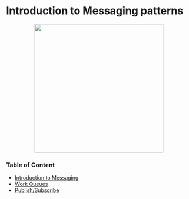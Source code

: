 #  Introduction to Messaging patterns

<p align ="center">
<img src ="https://unit4-prod.global.ssl.fastly.net/binaries/content/gallery/unit4web/applications/advantages-icons/user-friendly.png" width="350">
</p>

### Table of Content 
- [Introduction to Messaging](MessagingCourse/HelloWorld.md)
- [Work Queues](MessagingCourse/WorkQueues.md)
- [Publish/Subscribe](MessagingCourse/PublishSubscribe.md)

